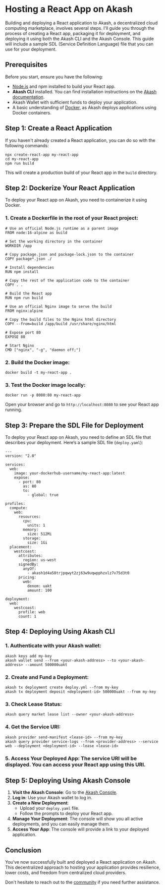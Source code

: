 # Hosting a React App on Akash

Building and deploying a React application to Akash, a decentralized cloud computing marketplace, involves several steps. I'll guide you through the process of creating a React app, packaging it for deployment, and deploying it using both the Akash CLI and the Akash Console. This guide will include a sample SDL (Service Definition Language) file that you can use for your deployment.

## Prerequisites

Before you start, ensure you have the following:

- [Node.js](https://nodejs.org/) and npm installed to build your React app.
- **Akash CLI** installed. You can find installation instructions on the [Akash documentation](docs/getting-started/quickstart-guides/akash-cli/).
- Akash Wallet with sufficient funds to deploy your application.
- A basic understanding of [Docker](https://docker.com/), as Akash deploys applications using Docker containers.

## Step 1: Create a React Application

If you haven't already created a React application, you can do so with the following commands:

```
npx create-react-app my-react-app
cd my-react-app
npm run build
```

This will create a production build of your React app in the `build` directory.

## Step 2: Dockerize Your React Application

To deploy your React app on Akash, you need to containerize it using Docker.

### 1. Create a Dockerfile in the root of your React project:

```
# Use an official Node.js runtime as a parent image
FROM node:16-alpine as build

# Set the working directory in the container
WORKDIR /app

# Copy package.json and package-lock.json to the container
COPY package*.json ./

# Install dependencies
RUN npm install

# Copy the rest of the application code to the container
COPY . .

# Build the React app
RUN npm run build

# Use an official Nginx image to serve the build
FROM nginx:alpine

# Copy the build files to the Nginx html directory
COPY --from=build /app/build /usr/share/nginx/html

# Expose port 80
EXPOSE 80

# Start Nginx
CMD ["nginx", "-g", "daemon off;"]
```

### 2. Build the Docker image:
 
 ```
 docker build -t my-react-app .
```

### 3. Test the Docker image locally:

```
docker run -p 8080:80 my-react-app
```

Open your browser and go to `http://localhost:8080` to see your React app running.

## Step 3: Prepare the SDL File for Deployment

To deploy your React app on Akash, you need to define an SDL file that describes your deployment. Here’s a sample SDL file (`deploy.yaml`):

```
---
version: "2.0"

services:
  web:
    image: your-dockerhub-username/my-react-app:latest
    expose:
      - port: 80
        as: 80
        to:
          - global: true

profiles:
  compute:
    web:
      resources:
        cpu:
          units: 1
        memory:
          size: 512Mi
        storage:
          size: 1Gi
  placement:
    westcoast:
      attributes:
        region: us-west
      signedBy:
        anyOf:
          - akash1d4a58trjpqwyt2zj63w9uqwpphzxlz7v75d3t0
      pricing:
        web:
          denom: uakt
          amount: 100

deployment:
  web:
    westcoast:
      profile: web
      count: 1
```

## Step 4: Deploying Using Akash CLI

### 1. Authenticate with your Akash wallet:

```
akash keys add my-key
akash wallet send --from <your-akash-address> --to <your-akash-address> --amount 500000uakt
```
### 2. Create and Fund a Deployment:

```
akash tx deployment create deploy.yml --from my-key
akash tx deployment deposit <deployment-id> 500000uakt --from my-key
```

### 3. Check Lease Status:

```
akash query market lease list --owner <your-akash-address>
```

### 4. Get the Service URI:

```
akash provider send-manifest <lease-id> --from my-key
akash query provider service-logs --from <provider-address> --service web --deployment <deployment-id> --lease <lease-id>
```
### 5. Access Your Deployed App: The service URI will be displayed. You can access your React app using this URI.


## Step 5: Deploying Using Akash Console

1. **Visit the Akash Console**: Go to the [Akash Console](https://console.akash.network/).
2. **Log in**: Use your Akash wallet to log in.
3. **Create a New Deployment**:
    - Upload your `deploy.yaml` file.
    - Follow the prompts to deploy your React app.
4. **Manage Your Deployment**: The console will show you all active deployments, and you can easily manage them.
5. **Access Your App**: The console will provide a link to your deployed application.

## Conclusion

You've now successfully built and deployed a React application on Akash. This decentralized approach to hosting your application provides resilience, lower costs, and freedom from centralized cloud providers.

Don't hesitate to reach out to the [community](https://discord.gg/akash) if you need further assistance.








